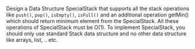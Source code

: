 Design a Data Structure SpecialStack that supports all the stack operations like `push()`, `pop()`, `isEmpty()`, `isFull()` and an additional operation getMin() which should return minimum element from the SpecialStack. All these operations of SpecialStack must be O(1). To implement SpecialStack, you should only use standard Stack data structure and no other data structure like arrays, list, .. etc.